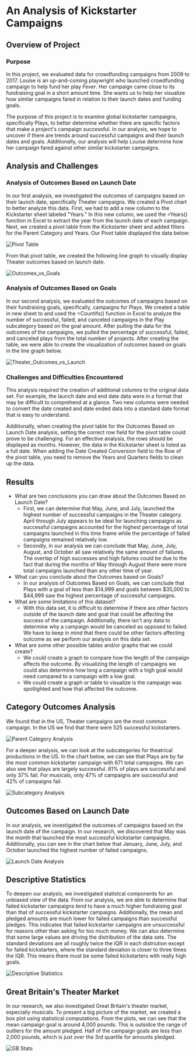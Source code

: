 # An Analysis of Kickstarter Campaigns

## Overview of Project

### Purpose 
In this project, we evaluated data for crowdfunding campaigns from 2009 to 2017. Louise is an up-and-coming playwright who launched crowdfunding campaign to help fund her play *Fever*. Her campaign came close to its fundraising goal in a short amount time. She wants us to help her visualize how similar campaigns fared in relation to their launch dates and funding goals.

The purpose of this project is to examine global kickstarter campaigns, specifically Plays, to better determine whether there are specific factors that make a project's campaign successful. In our analysis, we hope to uncover if there are trends around successful campaigns and their launch dates and goals. Additionally, our analysis will help Louise determine how her campaign fared against other similar kickstarter campaigns.

## Analysis and Challenges

### Analysis of Outcomes Based on Launch Date
In our first analysis, we investigated the outcomes of campaigns based on their launch date, specifically Theater campaigns. We created a Pivot chart to better analyze this data. First, we had to add a new column to the Kickstarter sheet labeled "Years." In this new column, we used the =Years() function in Excel to extract the year from the launch date of each campaign. Next, we created a pivot table from the Kickstarter sheet and added filters for the Parent Category and Years. Our Pivot table displayed the data below:

![Pivot Table](https://user-images.githubusercontent.com/112137694/190038580-113136c9-cf13-4fbd-8309-5800569ae6fa.png)

From that pivot table, we created the following line graph to visually display Theater outcomes based on launch date.

![Outcomes_vs_Goals](https://user-images.githubusercontent.com/112137694/190038498-e3615ed1-f2bb-4a00-a8a1-975a319bb710.png)

### Analysis of Outcomes Based on Goals
In our second analysis, we evaluated the outcomes of campaigns based on their fundraising goals, specifically, campaigns for Plays. We created a table in new sheet to and used the =Countifs() function in Excel to analyze the number of successful, failed, and canceled campaigns in the Play subcategory based on the goal amount. After pulling the data for the outcomes of the campaigns, we pulled the percentage of successful, failed, and canceled plays from the total number of projects. After creating the table, we were able to create the visualization of outcomes based on goals in the line graph below.

![Theater_Outcomes_vs_Launch](https://user-images.githubusercontent.com/112137694/190038918-bd07d472-7cc8-47a4-843c-390d42883603.png)

### Challenges and Difficulties Encountered
This analysis required the creation of additional columns to the original data set. For example, the launch date and end date data were in a format that may be difficult to comprehend at a glance. Two new columns were needed to convert the date created and date ended data into a standard date format that is easy to understand. 

Additionally, when creating the pivot table for the Outcomes Based on Launch Date analysis, setting the correct row field for the pivot table could prove to be challenging. For an effective analysis, the rows should be displayed as months. However, the data in the Kickstarter sheet is listed as a full date. When adding the Date Created Conversion field to the Row of the pivot table, you need to remove the Years and Quarters fields to clean up the data. 

## Results

- What are two conclusions you can draw about the Outcomes Based on Launch Date?
  - First, we can determine that May, June, and July, launched the highest number of successful campaigns in the Theater category. April through July appears to be ideal for launching campaigns as successful campaigns accounted for the highest percentage of total campaigns launched in this time frame while the percentage of failed campaigns remained relatively low.
  - Secondly, in our analysis we can conclude that May, June, July, August, and October all saw relatively the same amount of failures. The overlap of high successes and high failures could be due to the fact that during the months of May through August there were more total campaigns launched than any other time of year. 
- What can you conclude about the Outcomes based on Goals?
  - In our analysis of Outcomes Based on Goals, we can conclude that Plays with a goal of less than $14,999 and goals between $35,000 to $44,999 saw the highest percentage of successful campaigns. 
- What are some limitations of this dataset?
  - With this data set, it is difficult to determine if there are other factors outside of the launch date and goal that could be affecting the success of the campaign. Additionally, there isn't any data to determine why a campaign would be canceled as opposed to failed. We have to keep in mind that there could be other factors affecting outcome as we perform our analysis on this data set. 
- What are some other possible tables and/or graphs that we could create?
  - We could create a graph to compare how the length of the campaign affects the outcome. By visualizing the length of campaigns we could also determine how long a campaign with a high goal would need compared to a campaign with a low goal.  
  - We could create a graph or table to visualize is the campaign was spotlighted and how that affected the outcome. 





## Category Outcomes Analysis 
We found that in the US, Theater campaigns are the most common campaign. In the US we find that there were 525 successful kickstarters.

![Parent Category Analysis](https://user-images.githubusercontent.com/112137694/189505393-f05e7db1-d226-4162-a0df-afa1d2834b9c.png)

For a deeper analysis, we can look at the subcategories for theatrical productions in the US. In the chart below, we can see that Plays are by far the most common kickstarter campaign with 671 total campaigns. We can also see that plays are largely successful. 61% of plays are successful and only 37% fail. For musicals, only 47% of campaigns are successful and 42% of campaigns fail.

![Subcategory Analysis](https://user-images.githubusercontent.com/112137694/189505552-91625503-4dc8-48b8-9add-5bccdf1922f7.png)

## Outcomes Based on Launch Date
In our analysis, we investigated the outcomes of campaigns based on the launch date of the campaign. In our research, we discovered that May was the month that launched the most successful kickstarter campaigns. Additionally, you can see in the chart below that January, June, July, and October launched the highest number of failed campaigns.

![Launch Date Analysis](https://user-images.githubusercontent.com/112137694/189505676-4aa6a83c-2ef1-412c-b245-a0833c663be8.png)

## Descriptive Statistics
To deepen our analysis, we investigated statistcal components for an unbiased view of the data. From our analysis, we are able to determine that failed kickstarter campaigns tend to have a much higher fundraising goal than that of successful kickstarter campaigns. Additionally, the mean and pledged amounts are much lower for failed campaigns than successful pledges. This indicates that failed kickstarter campaigns are unsuccessful for reasons other than asking for too much money. We can also determine that some large values are driving the distribution of the data sets. The standard deviations are all roughly twice the IQR in each distriution except for failed kickstarters, where the standard deviation is closer to three times the IQR. This means there must be some failed kickstarters with really high goals.

![Descriptive Statistics](https://user-images.githubusercontent.com/112137694/189556047-45bac259-af58-47d4-b804-b681786d9eeb.png)

## Great Britain's Theater Market

In our research, we also investigated Great Britain's theater market, especially musicals. To present a big picture of the market, we created a box plot using statistical computations. From the plots, we can see that the mean campaign goal is around 4,000 pounds. This is outsidce the range of outliers for the amount pledged. Half of the campaign goals are less than 2,000 pounds, which is just over the 3rd quartile for amounts pledged.

![GB Stats](https://user-images.githubusercontent.com/112137694/189556477-9bcedcc8-6306-4597-bdb2-7db0058820c0.png)
